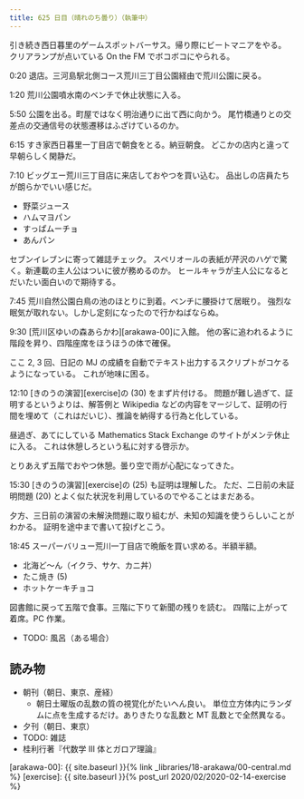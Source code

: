 ```yaml
---
title: 625 日目（晴れのち曇り）（執筆中）
---
```


引き続き西日暮里のゲームスポットバーサス。帰り際にビートマニアをやる。
クリアランプが点いている On the FM でボコボコにやられる。

0:20 退店。三河島駅北側コース荒川三丁目公園経由で荒川公園に戻る。

1:20 荒川公園噴水南のベンチで休止状態に入る。

5:50 公園を出る。町屋ではなく明治通りに出て西に向かう。
尾竹橋通りとの交差点の交通信号の状態遷移はふざけているのか。

6:15 すき家西日暮里一丁目店で朝食をとる。納豆朝食。
どこかの店内と違って早朝らしく閑静だ。

7:10 ビッグエー荒川三丁目店に来店しておやつを買い込む。
品出しの店員たちが朗らかでいい感じだ。

* 野菜ジュース
* ハムマヨパン
* すっぱムーチョ
* あんパン

セブンイレブンに寄って雑誌チェック。
スペリオールの表紙が芹沢のハゲで驚く。新連載の主人公はついに彼が務めるのか。
ヒールキャラが主人公になるとだいたい面白いので期待する。

7:45 荒川自然公園白鳥の池のほとりに到着。ベンチに腰掛けて居眠り。
強烈な眠気が取れない。しかし定刻になったので行かねばならぬ。

9:30 [荒川区ゆいの森あらかわ][arakawa-00]に入館。
他の客に追われるように階段を昇り、四階座席をほうほうの体で確保。

ここ 2, 3 回、日記の MJ の成績を自動でテキスト出力するスクリプトがコケるようになっている。
これが地味に困る。

12:10 [きのうの演習][exercise]の $(30)$ をまず片付ける。
問題が難し過ぎて、証明するというよりは、解答例と Wikipedia などの内容をマージして、証明の行間を埋めて（これはだいじ）、推論を納得する行為と化している。

昼過ぎ、あてにしている Mathematics Stack Exchange のサイトがメンテ休止に入る。
これは休憩しろという私に対する啓示か。

とりあえず五階でおやつ休憩。曇り空で雨が心配になってきた。

15:30 [きのうの演習][exercise]の $(25)$ も証明は理解した。
ただ、二日前の未証明問題 $(20)$ とよく似た状況を利用しているのでやることはまだある。

夕方、三日前の演習の未解決問題に取り組むが、未知の知識を使うらしいことがわかる。
証明を途中まで書いて投げとこう。

18:45 スーパーバリュー荒川一丁目店で晩飯を買い求める。半額半額。

* 北海ど～ん（イクラ、サケ、カニ丼）
* たこ焼き (5)
* ホットケーキチョコ

図書館に戻って五階で食事。三階に下りて新聞の残りを読む。
四階に上がって着席。PC 作業。

* TODO: 風呂（ある場合）

## 読み物

* 朝刊（朝日、東京、産経）
  * 朝日土曜版の乱数の質の視覚化がたいへん良い。
    単位立方体内にランダムに点を生成するだけ。ありきたりな乱数と MT 乱数とで全然異なる。
* 夕刊（朝日、東京）
* TODO: 雑誌
* 桂利行著『代数学 III 体とガロア理論』

[arakawa-00]: {{ site.baseurl }}{% link _libraries/18-arakawa/00-central.md %}
[exercise]: {{ site.baseurl }}{% post_url 2020/02/2020-02-14-exercise %}
